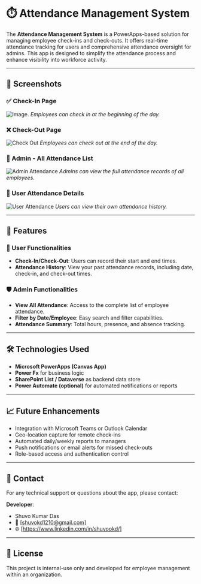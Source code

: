 # ⏱️ Attendance Management System

The **Attendance Management System** is a PowerApps-based solution for managing employee check-ins and check-outs. It offers real-time attendance tracking for users and comprehensive attendance oversight for admins. This app is designed to simplify the attendance process and enhance visibility into workforce activity.

---

## 📸 Screenshots

### ✅ Check-In Page
![Image](https://github.com/user-attachments/assets/7b5f65e4-92e6-4541-b907-17313d614a7c).
*Employees can check in at the beginning of the day.*

### ❌ Check-Out Page
![Check Out](screenshots/check-out.png)
*Employees can check out at the end of the day.*

### 👥 Admin - All Attendance List
![Admin Attendance](screenshots/admin-attendance.png)
*Admins can view the full attendance records of all employees.*

### 📅 User Attendance Details
![User Attendance](screenshots/user-attendance.png)
*Users can view their own attendance history.*

---

## 📲 Features

### 👤 User Functionalities
- **Check-In/Check-Out**: Users can record their start and end times.
- **Attendance History**: View your past attendance records, including date, check-in, and check-out times.

### 🛡️ Admin Functionalities
- **View All Attendance**: Access to the complete list of employee attendance.
- **Filter by Date/Employee**: Easy search and filter capabilities.
- **Attendance Summary**: Total hours, presence, and absence tracking.

---

## 🛠️ Technologies Used

- **Microsoft PowerApps (Canvas App)**
- **Power Fx** for business logic
- **SharePoint List / Dataverse** as backend data store
- **Power Automate (optional)** for automated notifications or reports

---

## 📈 Future Enhancements

- Integration with Microsoft Teams or Outlook Calendar
- Geo-location capture for remote check-ins
- Automated daily/weekly reports to managers
- Push notifications or email alerts for missed check-outs
- Role-based access and authentication control

---

## 📧 Contact

For any technical support or questions about the app, please contact:

**Developer**:
-  Shuvo Kumar Das
- 📧 [shuvokd1210@gmail.com]
- 🌐 [https://www.linkedin.com/in/shuvookd/]


---

## 📝 License

This project is internal-use only and developed for employee management within an organization.

